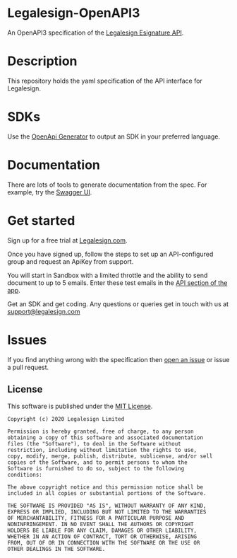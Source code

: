 # Legalesign-OpenAPI3

An OpenAPI3 specification of the [Legalesign Esignature API](https://legalesign.com/).

# Description

This repository holds the yaml specification of the API interface for Legalesign.

# SDKs

Use the [OpenApi Generator](https://github.com/OpenAPITools/openapi-generator) to output an SDK in your preferred language.

# Documentation

There are lots of tools to generate documentation from the spec. For example, try the [Swagger UI](https://swagger.io/tools/swagger-ui/).

# Get started

Sign up for a free trial at [Legalesign.com](https://legalesign.com).

Once you have signed up, follow the steps to set up an API-configured group and request an ApiKey from support. 

You will start in Sandbox with a limited throttle and the ability
to send document to up to 5 emails. Enter these test emails in the [API section of the app](https://app1.legalesign.com/acc/settings/#api).

Get an SDK and get coding. Any questions or queries get in touch with us at support@legalesign.com

# Issues

If you find anything wrong with the specification then [open an issue](https://github.com/legalesign/Legalesign-OpenAPI3/issues/new/) or issue a pull request.


## License

This software is published under the [MIT License](http://en.wikipedia.org/wiki/MIT_License).

	Copyright (c) 2020 Legalesign Limited

	Permission is hereby granted, free of charge, to any person
	obtaining a copy of this software and associated documentation
	files (the "Software"), to deal in the Software without
	restriction, including without limitation the rights to use,
	copy, modify, merge, publish, distribute, sublicense, and/or sell
	copies of the Software, and to permit persons to whom the
	Software is furnished to do so, subject to the following
	conditions:

	The above copyright notice and this permission notice shall be
	included in all copies or substantial portions of the Software.

	THE SOFTWARE IS PROVIDED "AS IS", WITHOUT WARRANTY OF ANY KIND,
	EXPRESS OR IMPLIED, INCLUDING BUT NOT LIMITED TO THE WARRANTIES
	OF MERCHANTABILITY, FITNESS FOR A PARTICULAR PURPOSE AND
	NONINFRINGEMENT. IN NO EVENT SHALL THE AUTHORS OR COPYRIGHT
	HOLDERS BE LIABLE FOR ANY CLAIM, DAMAGES OR OTHER LIABILITY,
	WHETHER IN AN ACTION OF CONTRACT, TORT OR OTHERWISE, ARISING
	FROM, OUT OF OR IN CONNECTION WITH THE SOFTWARE OR THE USE OR
	OTHER DEALINGS IN THE SOFTWARE.
